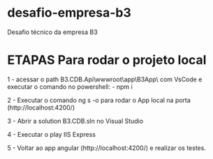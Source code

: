 # desafio-empresa-b3
Desafio técnico da empresa B3 

# ETAPAS Para rodar o projeto local #
1 - acessar o path B3.CDB.Api\wwwroot\app\B3App\ com VsCode e executar o comando no powershell: - npm i 

2 - Executar o comando ng s -o para rodar o App local na porta (http://localhost:4200/)

3 - Abrir a solution B3.CDB.sln no Visual Studio 

4 - Executar o play IIS Express

5 - Voltar ao app angular (http://localhost:4200/) e realizar os testes. 



